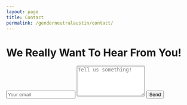 ```yaml
---
layout: page
title: Contact
permalink: /genderneutralaustin/contact/
---
```



# We Really Want To Hear From You!

<form method="POST" action="https://formspree.io/novacourtois@gmail.com">
  <input type="email" name="_replyto" placeholder="Your email" required="">
  <textarea name="message" rows="5" placeholder="Tell us something!" required=""></textarea>
  <input type="text" name="_gotcha" style="display:none">
  <input type="hidden" name="_format" value="plain" style="display:none">
  <button type="submit">Send</button>
</form>